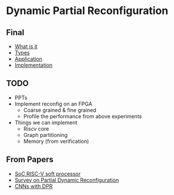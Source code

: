 # Dynamic Partial Reconfiguration
## Final
- [What is it](Intro.md)
- [Types](Types.md)
- [Application](Application.md)
- [Implementation](Implementation.md)

## TODO
- PPTs
- Implement reconfig on an FPGA
  - Coarse grained & fine grained
  - Profile the performance from above experiments
- Things we can implement
  - Riscv core
  - Graph partitioning
  - Memory (from verification)

## From Papers
- [SoC RISC-V soft processor](Papers/Findings/soc-risc-v-soft-processor.md)
- [Survey on Partial Dynamic Reconfiguration](Papers/Findings/survey-on-partial-dynamic-reconfiguration.md)
- [CNNs with DPR](Papers/Findings/cnns-with-dpr.md)

